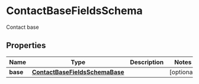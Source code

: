

# ContactBaseFieldsSchema

Contact base

## Properties

| Name | Type | Description | Notes |
|------------ | ------------- | ------------- | -------------|
|**base** | [**ContactBaseFieldsSchemaBase**](ContactBaseFieldsSchemaBase.md) |  |  [optional] |



